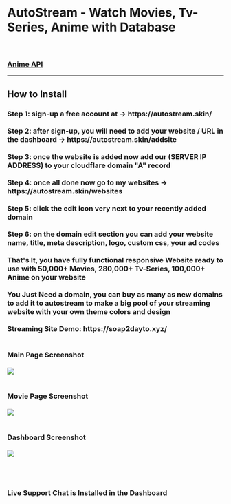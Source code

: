 <h1>AutoStream - Watch Movies, Tv-Series, Anime with Database</h1>
<br>
<h3><a href="https://github.com/sizzlingkenny/gogo-anime-api-2024">Anime API</a></h3>
<hr>
<h2>How to Install</h2>

<h3>Step 1: sign-up a free account at -> https://autostream.skin/
<br><br>
Step 2: after sign-up, you will need to add your website / URL in the dashboard -> https://autostream.skin/addsite
<br><br>
Step 3: once the website is added now add our (SERVER IP ADDRESS) to your cloudflare domain "A" record 
<br><br>  
Step 4: once all done now go to my websites -> https://autostream.skin/websites
<br><br>
Step 5: click the edit icon very next to your recently added domain
<br><br>
Step 6: on the domain edit section you can add your website name, title, meta description, logo, custom css, your ad codes 
<br><br>
That's It, you have fully functional responsive Website ready to use with 50,000+ Movies, 280,000+ Tv-Series, 100,000+ Anime on your website
<br><br>
You Just Need a domain, you can buy as many as new domains to add it to autostream to make a big pool of your streaming website with your own theme colors and design
<br><br>
Streaming Site Demo: https://soap2dayto.xyz/
<br><br><br>
Main Page Screenshot<br><br>
<img src="https://github.com/sizzlingkenny/filmato-2embed-movie-script-php/blob/main/img/1.png">
<br><br><br>
Movie Page Screenshot<br><br>
<img src="https://github.com/sizzlingkenny/filmato-2embed-movie-script-php/blob/main/img/2.png">
<br><br><br>
Dashboard Screenshot<br><br>
<img src="https://raw.githubusercontent.com/sizzlingkenny/filmato-2embed-movie-script-php/main/img/3.png">
</h3>
<br><br>
<h3>Live Support Chat is Installed in the Dashboard</h3>
